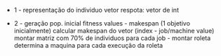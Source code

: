 * 1 - representação do individuo
    vetor respota: vetor de int
    
* 2 - geração pop. inicial
    fitness values - makespan (1 objetivo inicialmente)
    calcular makespan do vetor (index - job/machine value)
    montar matriz com 70% de individuos
    para cada job - montar roleta
    determina a maquina para cada execução da roleta

